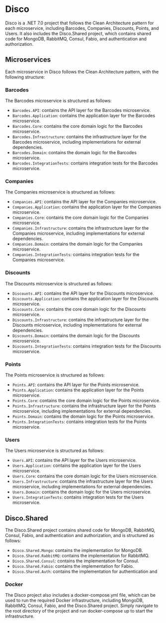 # Disco

Disco is a .NET 7.0 project that follows the Clean Architecture pattern for each microservice, including Barcodes, Companies, Discounts, Points, and Users. It also includes the Disco.Shared project, which contains shared code for MongoDB, RabbitMQ, Consul, Fabio, and authentication and authorization.

## Microservices

Each microservice in Disco follows the Clean Architecture pattern, with the following structure:

### Barcodes

The Barcodes microservice is structured as follows:

- `Barcodes.API`: contains the API layer for the Barcodes microservice.
- `Barcodes.Application`: contains the application layer for the Barcodes microservice.
- `Barcodes.Core`: contains the core domain logic for the Barcodes microservice.
- `Barcodes.Infrastructure`: contains the infrastructure layer for the Barcodes microservice, including implementations for external dependencies.
- `Barcodes.Domain`: contains the domain logic for the Barcodes microservice.
- `Barcodes.IntegrationTests`: contains integration tests for the Barcodes microservice.

### Companies

The Companies microservice is structured as follows:

- `Companies.API`: contains the API layer for the Companies microservice.
- `Companies.Application`: contains the application layer for the Companies microservice.
- `Companies.Core`: contains the core domain logic for the Companies microservice.
- `Companies.Infrastructure`: contains the infrastructure layer for the Companies microservice, including implementations for external dependencies.
- `Companies.Domain`: contains the domain logic for the Companies microservice.
- `Companies.IntegrationTests`: contains integration tests for the Companies microservice.

### Discounts

The Discounts microservice is structured as follows:

- `Discounts.API`: contains the API layer for the Discounts microservice.
- `Discounts.Application`: contains the application layer for the Discounts microservice.
- `Discounts.Core`: contains the core domain logic for the Discounts microservice.
- `Discounts.Infrastructure`: contains the infrastructure layer for the Discounts microservice, including implementations for external dependencies.
- `Discounts.Domain`: contains the domain logic for the Discounts microservice.
- `Discounts.IntegrationTests`: contains integration tests for the Discounts microservice.

### Points

The Points microservice is structured as follows:

- `Points.API`: contains the API layer for the Points microservice.
- `Points.Application`: contains the application layer for the Points microservice.
- `Points.Core`: contains the core domain logic for the Points microservice.
- `Points.Infrastructure`: contains the infrastructure layer for the Points microservice, including implementations for external dependencies.
- `Points.Domain`: contains the domain logic for the Points microservice.
- `Points.IntegrationTests`: contains integration tests for the Points microservice.

### Users

The Users microservice is structured as follows:

- `Users.API`: contains the API layer for the Users microservice.
- `Users.Application`: contains the application layer for the Users microservice.
- `Users.Core`: contains the core domain logic for the Users microservice.
- `Users.Infrastructure`: contains the infrastructure layer for the Users microservice, including implementations for external dependencies.
- `Users.Domain`: contains the domain logic for the Users microservice.
- `Users.IntegrationTests`: contains integration tests for the Users microservice.

## Disco.Shared

The Disco.Shared project contains shared code for MongoDB, RabbitMQ, Consul, Fabio, and authentication and authorization, and is structured as follows:

- `Disco.Shared.Mongo`: contains the implementation for MongoDB.
- `Disco.Shared.RabbitMQ`: contains the implementation for RabbitMQ.
- `Disco.Shared.Consul`: contains the implementation for Consul.
- `Disco.Shared.Fabio`: contains the implementation for Fabio.
- `Disco.Shared.Auth`: contains the implementation for authentication and


### Docker

The Disco project also includes a docker-compose.yml file, which can be used to run the required Docker infrastructure, including MongoDB, RabbitMQ, Consul, Fabio, and the Disco.Shared project. Simply navigate to the root directory of the project and run docker-compose up to start the infrastructure.

